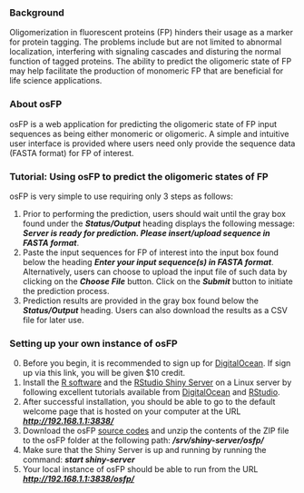 ### Background
Oligomerization in fluorescent proteins (FP) hinders their usage as a marker for protein tagging. The problems include but are not limited to abnormal localization, interfering with signaling cascades and disturing the normal function of tagged proteins. The ability to predict the oligomeric state of FP may help facilitate the production of monomeric FP that are beneficial for life science applications.

### About osFP
osFP is a web application for predicting the oligomeric state of FP input sequences as being either monomeric or oligomeric. A simple and intuitive user interface is provided where users need only provide the sequence data (FASTA format) for FP of interest.

### Tutorial: Using osFP to predict the oligomeric states of FP
osFP is very simple to use requiring only 3 steps as follows: 

1. Prior to performing the prediction, users should wait until the gray box found under the **_Status/Output_** heading displays the following message: **_Server is ready for prediction. Please insert/upload sequence in FASTA format_**.
2. Paste the input sequences for FP of interest into the input box found below the heading **_Enter your input sequence(s) in FASTA format_**. Alternatively, users can choose to upload the input file of such data by clicking on the **_Choose File_** button. Click on the **_Submit_** button to initiate the prediction process.
4. Prediction results are provided in the gray box found below the **_Status/Output_** heading. Users can also download the results as a CSV file for later use.

### Setting up your own instance of osFP
0. Before you begin, it is recommended to sign up for [DigitalOcean](https://m.do.co/c/082445d5f7b1). If sign up via this link, you will be given $10 credit.
1. Install the [R software](https://www.r-project.org/) and the [RStudio Shiny Server](https://www.rstudio.com/products/shiny/download-server/) on a Linux server by following excellent tutorials available from [DigitalOcean](https://www.digitalocean.com/community/tutorials/how-to-set-up-shiny-server-on-ubuntu-14-04) and [RStudio](https://www.rstudio.com/products/shiny/download-server/).
2. After successful installation, you should be able to go to the default welcome page that is hosted on your computer at the URL **_http://192.168.1.1:3838/_**
3. Download the osFP [source codes](https://github.com/chaninn/osFP/archive/master.zip) and unzip the contents of the ZIP file to the osFP folder at the following path: **_/srv/shiny-server/osfp/_**
4. Make sure that the Shiny Server is up and running by running the command: **_start shiny-server_**
5. Your local instance of osFP should be able to run from the URL **_http://192.168.1.1:3838/osfp/_**

